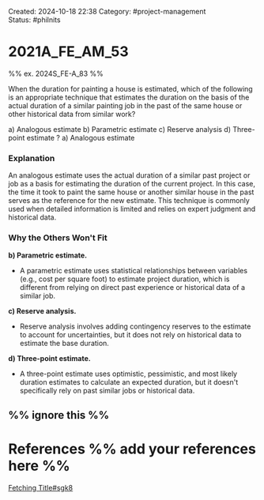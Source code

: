 Created: 2024-10-18 22:38
Category:  #project-management  
Status: #philnits



# 2021A_FE_AM_53

%% ex. 2024S_FE-A_83 %%

When the duration for painting a house is estimated, which of the following is an appropriate technique that estimates the duration on the basis of the actual duration of a similar painting job in the past of the same house or other historical data from similar work? 

a) Analogous estimate
b) Parametric estimate
c) Reserve analysis
d) Three-point estimate
? 
a) Analogous estimate
### Explanation

An analogous estimate uses the actual duration of a similar past project or job as a basis for estimating the duration of the current project. In this case, the time it took to paint the same house or another similar house in the past serves as the reference for the new estimate. This technique is commonly used when detailed information is limited and relies on expert judgment and historical data.

### Why the Others Won't Fit

**b) Parametric estimate.**

- A parametric estimate uses statistical relationships between variables (e.g., cost per square foot) to estimate project duration, which is different from relying on direct past experience or historical data of a similar job.

**c) Reserve analysis.**

- Reserve analysis involves adding contingency reserves to the estimate to account for uncertainties, but it does not rely on historical data to estimate the base duration.

**d) Three-point estimate.**

- A three-point estimate uses optimistic, pessimistic, and most likely duration estimates to calculate an expected duration, but it doesn't specifically rely on past similar jobs or historical data.





%% ignore this %%
---









# References %% add your references here %%
[Fetching Title#sgk8](https://monday.com/blog/project-management/analogous-estimating/#:~:text=What%20is%20analogous%20estimating%3F,difficult%20to%20generate%20accurate%20estimates.)